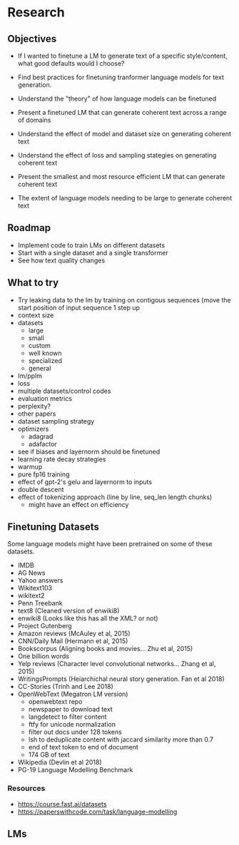 # Research

## Objectives

-   If I wanted to finetune a LM to generate text of a specific style/content, what good defaults would I choose?

-   Find best practices for finetuning tranformer language models for text generation.
-   Understand the "theory" of how language models can be finetuned
-   Present a finetuned LM that can generate coherent text across a range of domains
-   Understand the effect of model and dataset size on generating coherent text
-   Understand the effect of loss and sampling stategies on generating coherent text
-   Present the smallest and most resource efficient LM that can generate coherent text
-   The extent of language models needing to be large to generate coherent text

## Roadmap

-   Implement code to train LMs on different datasets
-   Start with a single dataset and a single transformer
-   See how text quality changes

## What to try

-   Try leaking data to the lm by training on contigous sequences (move the start position of input sequence 1 step up
-   context size
-   datasets
    -   large
    -   small
    -   custom
    -   well known
    -   specialized
    -   general
-   lm/pplm
-   loss
-   multiple datasets/control codes
-   evaluation metrics
-   perplexity?
-   other papers
-   dataset sampling strategy
-   optimizers
    -   adagrad
    -   adafactor
-   see if biases and layernorm should be finetuned
-   learning rate decay strategies
-   warmup
-   pure fp16 training
-   effect of gpt-2's gelu and layernorm to inputs
-   double descent
-   effect of tokenizing approach (line by line, seq_len length chunks)
    -   might have an effect on efficiency

## Finetuning Datasets

Some language models might have been pretrained on some of these datasets.

-   IMDB
-   AG News
-   Yahoo answers
-   Wikitext103
-   wikitext2
-   Penn Treebank
-   text8 (Cleaned version of enwiki8)
-   enwiki8 (Looks like this has all the XML? or not)
-   Project Gutenberg
-   Amazon reviews (McAuley et al, 2015)
-   CNN/Daily Mail (Hermann et al, 2015)
-   Bookscorpus (Aligning books and movies... Zhu et al, 2015)
-   One billion words
-   Yelp reviews (Character level convolutional networks... Zhang et al, 2015)
-   WritingsPrompts (Heiarchichal neural story generation. Fan et al 2018)
-   CC-Stories (Trinh and Lee 2018)
-   OpenWebText (Megatron LM version)
    -   openwebtext repo
    -   newspaper to download text
    -   langdetect to filter content
    -   ftfy for unicode normalization
    -   filter out docs under 128 tokens
    -   lsh to deduplicate content with jaccard similarity more than 0.7
    -   end of text token to end of document
    -   174 GB of text
-   Wikipedia (Devlin et al 2018)
-   PG-19 Language Modelling Benchmark

### Resources

-   https://course.fast.ai/datasets
-   https://paperswithcode.com/task/language-modelling

## LMs
